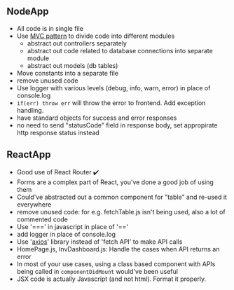 ## NodeApp
- All code is in single file
- Use [MVC pattern](https://en.wikipedia.org/wiki/Model%E2%80%93view%E2%80%93controller) to divide code into different modules
  - abstract out controllers separately
  - abstract out code related to database connections into separate module
  - abstract out models (db tables)
- Move constants into a separate file
- remove unused code
- Use logger with various levels (debug, info, warn, error) in place of console.log
- ```if(err) throw err``` will throw the error to frontend. Add exception handling.
- have standard objects for success and error responses
- no need to send "statusCode" field in response body, set appropirate http response status instead



## ReactApp
- Good use of React Router :heavy_check_mark:
- Forms are a complex part of React, you've done a good job of using them
- Could've abstracted out a common component for "table" and re-used it everywhere
- remove unused code: for e.g. fetchTable.js isn't being used, also a lot of commented code
- Use '===' in javascript in place of '=='
- add logger in place of console.log
- Use '[axios](https://blog.logrocket.com/axios-vs-fetch-best-http-requests/#:~:text=To%20send%20data%2C%20fetch(),stringify%20method)' library instead of 'fetch API' to make API calls
- HomePage.js, InvDashboard.js: Handle the cases when API returns an error
- In most of your use cases, using a class based component with APIs being called in ```componentDidMount``` would've been useful
- JSX code is actually Javascript (and not html). Format it properly.